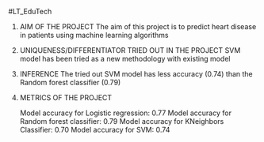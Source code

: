 #LT_EduTech
1. AIM OF THE PROJECT
    The aim of this project is to predict heart disease in patients using machine learning algorithms

2. UNIQUENESS/DIFFERENTIATOR TRIED OUT IN THE PROJECT
    SVM model has been tried as a new methodology with existing model

3. INFERENCE
    The tried out SVM model has less accuracy (0.74) than the Random forest classifier (0.79)

4. METRICS OF THE PROJECT 

    Model accuracy for Logistic regression: 0.77
    Model accuracy for Random forest classifier: 0.79
    Model accuracy for KNeighbors Classifier: 0.70
    Model accuracy for SVM: 0.74

